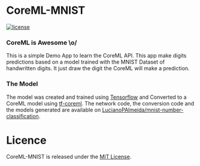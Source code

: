 # CoreML-MNIST

[![license](https://img.shields.io/github/license/mashape/apistatus.svg)](https://opensource.org/licenses/MIT)

### CoreML is Awesome \o/

This is a simple Demo App to learn the CoreML API.
This app make digits predictions based on a model trained with the MNIST Dataset of handwritten digits. 
It just draw the digit the CoreML will make a prediction.

### The Model
The model was created and trained using [Tensorflow](https://www.tensorflow.org/) and Converted to a CoreML model using 
[tf-coreml](https://github.com/tf-coreml/tf-coreml). 
The network code, the conversion code and the models generated are available on [LucianoPAlmeida/mnist-number-classification](https://github.com/LucianoPAlmeida/mnist-number-classification).

# Licence 

CoreML-MNIST is released under the [MIT License](https://opensource.org/licenses/MIT).
